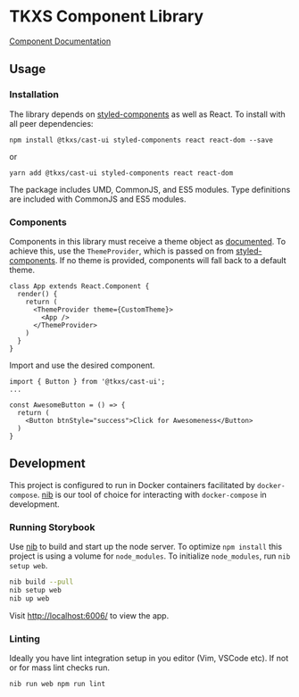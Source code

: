 # TKXS Component Library

[Component Documentation](https://technekes.github.io/component-library/)

## Usage

### Installation

The library depends on [styled-components](https://www.styled-components.com/) as well as React. To install with all peer dependencies:

```
npm install @tkxs/cast-ui styled-components react react-dom --save
```

or

```
yarn add @tkxs/cast-ui styled-components react react-dom
```

The package includes UMD, CommonJS, and ES5 modules. Type definitions are included with CommonJS and ES5 modules.

### Components

Components in this library must receive a theme object as [documented](https://technekes.github.io/component-library/). To achieve this, use the `ThemeProvider`, which is passed on from [styled-components](https://www.styled-components.com/docs/advanced#theming). If no theme is provided, components will fall back to a default theme.

```
class App extends React.Component {
  render() {
    return (
      <ThemeProvider theme={CustomTheme}>
        <App />
      </ThemeProvider>
    )
  }
}
```

Import and use the desired component.

```
import { Button } from '@tkxs/cast-ui';
...

const AwesomeButton = () => {
  return (
    <Button btnStyle="success">Click for Awesomeness</Button>
  )
}
```

## Development

This project is configured to run in Docker containers facilitated by `docker-compose`. [nib](https://github.com/technekes/nib) is our tool of choice for interacting with `docker-compose` in development.

### Running Storybook

Use [nib](https://github.com/technekes/nib) to build and start up the node server. To optimize `npm install` this project is using a volume for `node_modules`. To initialize `node_modules`, run `nib setup web`.

```sh
nib build --pull
nib setup web
nib up web
```

Visit [http://localhost:6006/](http://localhost:6006/) to view the app.

### Linting

Ideally you have lint integration setup in you editor (Vim, VSCode etc). If not or for mass lint checks run.

```sh
nib run web npm run lint
```
